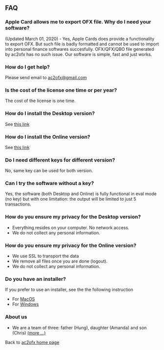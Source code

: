 ## FAQ

### Apple Card allows me to export OFX file. Why do I need your software?
(Updated March 01, 2020) - Yes, Apple Cards does provide a functionality to export OFX. But such file is badly formatted and cannot be used to import into personal finance softwares succesfully. OFX/QFX/QBO file generated by ac2ofx  has no such issue. Our software is simple, fast and just works.

### How do I get help?
Please send email to <ac2ofx@gmail.com>

### Is the cost of the license one time or per year?
The cost of the license is one time.

### How do I install the Desktop version?
See [this link](README.md#prerequisite-for-desktop-version)

### How do I install the Online version?
See [this link](web.md#online-version)

### Do I need different keys for different version?
No, same key can be used for both version.

### Can I try the software without a key?
Yes, the software (both Desktop and Online) is fully functional in eval mode (no key) but with one limitation: the output will be limited to just 5 transactions.

### How do you ensure my privacy for the Desktop version?
* Everything resides on your computer. No network access.
* We do not collect any personal information.

### How do you ensure my privacy for the Online version?
* We use SSL to transport the data
* We remove all files once you are done (logout).
* We do not collect any personal information.

### Do you have an installer?
If you prefer to use an installer, see the the following instruction
* For [MacOS](macos-installer.md)
* For [Windows](win-installer.md)

### About us
* We are a team of three: father (Hung), daughter (Amanda) and son (Chris) [(more ...)](about.md)

Back to [ac2ofx home page](/ac2ofx/)
